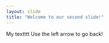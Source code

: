 ```yaml
---
layout: slide
title: "Welcome to our second slide!"
---
```

My textttt
Use the left arrow to go back!
